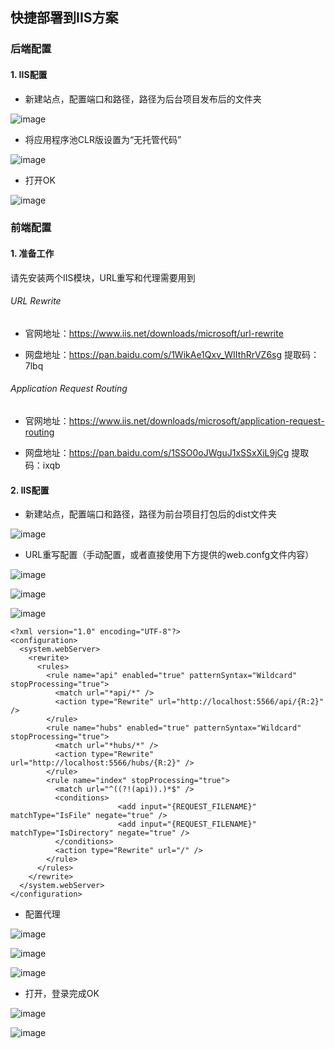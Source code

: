 ## 快捷部署到IIS方案

### 后端配置

#### 1. IIS配置

- 新建站点，配置端口和路径，路径为后台项目发布后的文件夹

![image](https://images.gitee.com/uploads/images/2021/0512/210840_3eccd2b2_1572418.png "IIS1.png")

- 将应用程序池CLR版设置为“无托管代码”

![image](https://images.gitee.com/uploads/images/2021/0512/210905_f633c45c_1572418.png "IIS2.png")

- 打开OK

![image](https://images.gitee.com/uploads/images/2021/0512/210955_8669e0b6_1572418.png "IIS3.png")


### 前端配置



#### 1. 准备工作

请先安装两个IIS模块，URL重写和代理需要用到

###### URL Rewrite

- 官网地址：https://www.iis.net/downloads/microsoft/url-rewrite

- 网盘地址：https://pan.baidu.com/s/1WikAe1Qxv_WIIthRrVZ6sg  提取码：7lbq

###### Application Request Routing

- 官网地址：https://www.iis.net/downloads/microsoft/application-request-routing

- 网盘地址：https://pan.baidu.com/s/1SSO0oJWguJ1xSSxXiL9jCg  提取码：ixqb 

#### 2. IIS配置

- 新建站点，配置端口和路径，路径为前台项目打包后的dist文件夹

![image](https://images.gitee.com/uploads/images/2021/0512/211127_a3b22049_1572418.png "IIS4.png")

- URL重写配置（手动配置，或者直接使用下方提供的web.confg文件内容）

![image](https://images.gitee.com/uploads/images/2021/0512/211146_2890f00d_1572418.png "IIS5.png")

![image](https://images.gitee.com/uploads/images/2021/0512/211158_bed29f77_1572418.png "IIS6.png")

![image](https://images.gitee.com/uploads/images/2021/0512/211211_960c34a0_1572418.png "IIS7.png")


```
<?xml version="1.0" encoding="UTF-8"?>
<configuration>
  <system.webServer>
    <rewrite>
      <rules>
        <rule name="api" enabled="true" patternSyntax="Wildcard" stopProcessing="true">
          <match url="*api/*" />
          <action type="Rewrite" url="http://localhost:5566/api/{R:2}" />
        </rule>
        <rule name="hubs" enabled="true" patternSyntax="Wildcard" stopProcessing="true">
          <match url="*hubs/*" />
          <action type="Rewrite" url="http://localhost:5566/hubs/{R:2}" />
        </rule>
        <rule name="index" stopProcessing="true">
          <match url="^((?!(api)).)*$" />
          <conditions>
                        <add input="{REQUEST_FILENAME}" matchType="IsFile" negate="true" />
                        <add input="{REQUEST_FILENAME}" matchType="IsDirectory" negate="true" />
          </conditions>
          <action type="Rewrite" url="/" />
        </rule>
      </rules>
    </rewrite>
  </system.webServer>
</configuration>
```

- 配置代理

![image](https://images.gitee.com/uploads/images/2021/0512/211227_5491dbe2_1572418.png "IIS8.png")

![image](https://images.gitee.com/uploads/images/2021/0512/211238_65613c8e_1572418.png "IIS9.png")

![image](https://images.gitee.com/uploads/images/2021/0512/211250_d5d10f80_1572418.png "IIS10.png")

- 打开，登录完成OK

![image](https://images.gitee.com/uploads/images/2021/0512/211303_cc69fb93_1572418.png "IIS11.png")

![image](https://images.gitee.com/uploads/images/2021/0512/211313_9a7e6b84_1572418.png "IIS12.png")